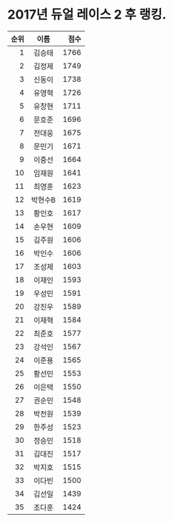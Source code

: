 # 2017년 듀얼 레이스 2 후 랭킹.

| 순위 | 이름 | 점수 |
|---:|:---:|---:|
| 1 | 김승태 | 1766 |
| 2 | 김정제 | 1749 |
| 3 | 신동이 | 1738 |
| 4 | 유영혁 | 1726 |
| 5 | 유창현 | 1711 |
| 6 | 문호준 | 1696 |
| 7 | 전대웅 | 1675 |
| 8 | 문민기 | 1671 |
| 9 | 이중선 | 1664 |
| 10 | 임재원 | 1641 |
| 11 | 최영훈 | 1623 |
| 12 | 박현수B | 1619 |
| 13 | 황인호 | 1617 |
| 14 | 손우현 | 1609 |
| 15 | 김주원 | 1606 |
| 16 | 박인수 | 1606 |
| 17 | 조성제 | 1603 |
| 18 | 이재인 | 1593 |
| 19 | 우성민 | 1591 |
| 20 | 강진우 | 1589 |
| 21 | 이재혁 | 1584 |
| 22 | 최준호 | 1577 |
| 23 | 강석인 | 1567 |
| 24 | 이준용 | 1565 |
| 25 | 황선민 | 1553 |
| 26 | 이은택 | 1550 |
| 27 | 권순민 | 1548 |
| 28 | 박천원 | 1539 |
| 29 | 한주성 | 1523 |
| 30 | 정승민 | 1518 |
| 31 | 김대진 | 1517 |
| 32 | 박지호 | 1515 |
| 33 | 이다빈 | 1500 |
| 34 | 김선일 | 1439 |
| 35 | 조다훈 | 1424 |
